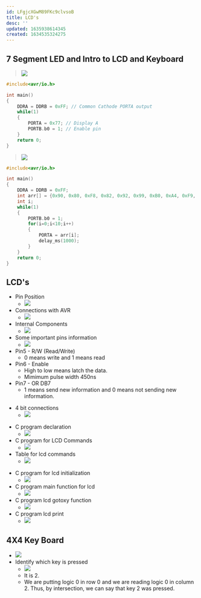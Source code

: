 ```yaml
---
id: LFgjcXGwM89FKc9clvsoB
title: LCD's
desc: ''
updated: 1635938614345
created: 1634535324275
---
```

## 7 Segment LED and Intro to LCD and Keyboard

> ![](/assets/images/2021-10-18-11-18-49.png)

```c
#include<avr/io.h>

int main()
{
    DDRA = DDRB = 0xFF; // Common Cathode PORTA output
    while(1)
    {
        PORTA = 0x77; // Display A
        PORTB.b0 = 1; // Enable pin
    }
    return 0;
}
```

> ![](/assets/images/2021-10-18-11-28-58.png)

```c
#include<avr/io.h>

int main()
{
    DDRA = DDRB = 0xFF;
    int arr[] = {0x90, 0x80, 0xF8, 0x82, 0x92, 0x99, 0xB0, 0xA4, 0xF9, 0xC0}
    int i;
    while(1)
    {
        PORTB.b0 = 1;
        for(i=0;i<10;i++)
        {
            PORTA = arr[i];
            delay_ms(1000);
        }
    }
    return 0;
}
```

## LCD's

- Pin Position
  - ![](/assets/images/2021-10-18-11-46-36.png)
- Connections with AVR
  - ![](/assets/images/2021-10-18-11-47-39.png)
- Internal Components
  - ![](/assets/images/2021-10-18-11-49-03.png)
- Some important pins information
  - ![](/assets/images/2021-10-18-11-50-21.png)
- Pin5 - R/W (Read/Write)
  - 0 means write and 1 means read
- Pin6 - Enable
  - High to low means latch the data.
  - Mimimum pulse width 450ns
- Pin7 - OR DB7
  - 1 means send new information and 0 means not sending new information.
* 4 bit connections
  * ![](/assets/images/2021-11-03-16-55-42.png)
- C program declaration
  - ![](/assets/images/2021-10-18-11-54-05.png)
- C program for LCD Commands
  - ![](/assets/images/2021-10-18-11-56-02.png)
- Table for lcd commands
  - ![](/assets/images/2021-10-18-11-57-33.png)
* C program for lcd initialization
  * ![](/assets/images/2021-11-03-17-01-18.png)
* C program main function for lcd
  * ![](/assets/images/2021-11-03-17-02-23.png)
* C program lcd gotoxy function
  * ![](/assets/images/2021-11-03-17-03-01.png)
* C program lcd print
  * ![](/assets/images/2021-11-03-17-03-35.png)

## 4X4 Key Board
* ![](/assets/images/2021-11-03-17-04-40.png)
* Identify which key is pressed
  * ![](/assets/images/2021-11-03-17-05-47.png)
  * It is 2.
  * We are putting logic 0 in row 0 and we are reading logic 0 in column 2. Thus, by intersection, we can say that key 2 was pressed.